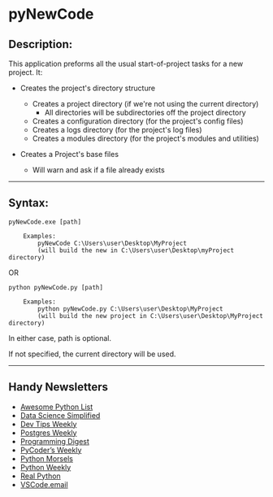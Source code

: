 # pyNewCode

## Description:

This application preforms all the usual start-of-project tasks for a new project. It:

- Creates the project's directory structure
  - Creates a project directory (if we're not using the current directory)
    - All directories will be subdirectories off the project directory
  - Creates a configuration directory (for the project's config files)
  - Creates a logs directory (for the project's log files)
  - Creates a modules directory (for the project's modules and utilities)

- Creates a Project's base files
  - Will warn and ask if a file already exists

---

## Syntax:

```
pyNewCode.exe [path]

	Examples:
		pyNewCode C:\Users\user\Desktop\MyProject
		(will build the new in C:\Users\user\Desktop\myProject directory)
```

OR

```
python pyNewCode.py [path]

	Examples:
		python pyNewCode.py C:\Users\user\Desktop\MyProject
		(will build the new project in C:\Users\user\Desktop\MyProject directory)
```
In either case, path is optional.

If not specified, the current directory will be used.

---

## Handy Newsletters

* [Awesome Python List](https://python.libhunt.com/newsletter)
* [Data Science Simplified](https://mathdatasimplified.com/)
* [Dev Tips Weekly](https://ardalis.com/tips/)
* [Postgres Weekly](https://postgresweekly.com/)
* [Programming Digest](https://programmingdigest.net/)
* [PyCoder’s Weekly](https://pycoders.com/)
* [Python Morsels](https://www.pythonmorsels.com/newsletter/)
* [Python Weekly](https://www.pythonweekly.com/)
* [Real Python](https://realpython.com/newsletter/)
* [VSCode.email](https://vscode.email/)
